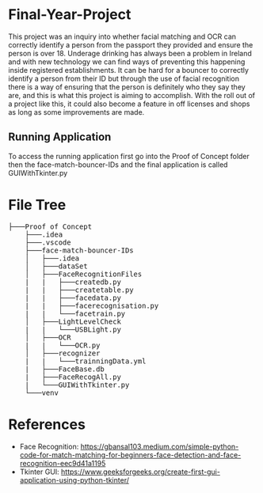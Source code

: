 # Final-Year-Project
This project was an inquiry into whether facial matching and OCR can correctly identify a person from the passport they provided and ensure the person is over 18. Underage drinking has always been a problem in Ireland and with new technology we can find ways of preventing this happening inside registered establishments. It can be hard for a bouncer to correctly identify a person from their ID but through the use of facial recognition there is a way of ensuring that the person is definitely who they say they are, and this is what this project is aiming to accomplish. With the roll out of a project like this, it could also become a feature in off licenses and shops as long as some improvements are made. 

## Running Application
To access the running application first go into the Proof of Concept folder then the face-match-bouncer-IDs and the final application is called GUIWithTkinter.py

# File Tree
<pre>
├───Proof of Concept
    ├───.idea
    ├───.vscode
    ├───face-match-bouncer-IDs
    │   ├───.idea
    │   ├───dataSet
    │   ├───FaceRecognitionFiles
    |   |   ├───createdb.py
    |   |   ├───createtable.py
    |   |   ├───facedata.py
    |   |   ├───facerecognisation.py
    |   |   └───facetrain.py
    │   ├───LightLevelCheck
    |   |   └───USBLight.py
    │   ├───OCR
    |   |   └───OCR.py
    │   ├───recognizer
    |   |   └───trainningData.yml
    |   ├───FaceBase.db
    |   ├───FaceRecogAll.py
    |   └───GUIWithTkinter.py
    └───venv
</pre>

# References
- Face Recognition: https://gbansal103.medium.com/simple-python-code-for-match-matching-for-beginners-face-detection-and-face-recognition-eec9d41a1195
- Tkinter GUI: https://www.geeksforgeeks.org/create-first-gui-application-using-python-tkinter/
